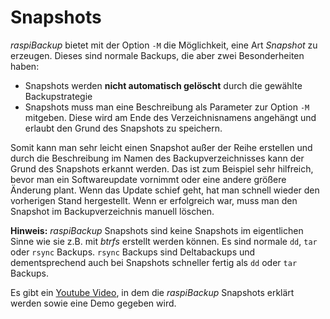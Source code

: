 # Snapshots

*raspiBackup* bietet mit der Option `-M` die Möglichkeit, eine Art *Snapshot* zu erzeugen.
Dieses sind normale Backups, die aber zwei Besonderheiten haben:

  - Snapshots werden **nicht automatisch gelöscht** durch die gewählte Backupstrategie
  - Snapshots muss man eine Beschreibung als Parameter zur Option `-M` mitgeben.
    Diese wird am Ende des Verzeichnisnamens angehängt und erlaubt den Grund des Snapshots
    zu speichern.

Somit kann man sehr leicht einen Snapshot außer der Reihe erstellen
und durch die Beschreibung im Namen des Backupverzeichnisses kann der Grund
des Snapshots erkannt werden. Das ist zum Beispiel sehr hilfreich, bevor man ein
Softwareupdate vornimmt oder eine andere größere Änderung plant. Wenn das
Update schief geht, hat man schnell wieder den vorherigen Stand hergestellt.
Wenn er erfolgreich war, muss man den Snapshot im Backupverzeichnis manuell löschen.

**Hinweis:**
*raspiBackup* Snapshots sind keine Snapshots im eigentlichen Sinne wie sie z.B. mit *btrfs* erstellt werden können.
Es sind normale `dd`, `tar` oder `rsync` Backups.
`rsync` Backups sind Deltabackups und dementsprechend auch bei Snapshots schneller fertig als `dd` oder `tar` Backups.

Es gibt ein [Youtube Video](https://www.youtube.com/watch?v=8BlF9B8EX6k),
in dem die *raspiBackup* Snapshots erklärt werden sowie eine Demo gegeben wird.

[.status]: translated
[.source]: https://linux-tips-and-tricks.de/de/snapshots

